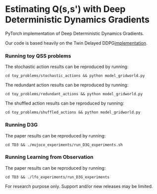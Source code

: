 # Estimating Q(s,s') with Deep Deterministic Dynamics Gradients

PyTorch implementation of Deep Deterministic Dynamics Gradients.

Our code is based heavily on the Twin Delayed DDPG[implementation](https://github.com/sfujim/TD3).

### Running toy QSS problems
The stochastic action results can be reproduced by running:
```
cd toy_problems/stochastic_actions && python model_gridworld.py
```

The redundant action results can be reproduced by running:
```
cd toy_problems/redundant_actions && python model_gridworld.py
```

The shuffled action results can be reproduced by running:
```
cd toy_problems/shuffled_actions && python model_gridworld.py
```

### Running D3G
The paper results can be reproduced by running:
```
cd TD3 && ./mujoco_experiments/run_D3G_experiments.sh
```

### Running Learning from Observation
The paper results can be reproduced by running:
```
cd TD3 && ./lfo_experiments/run_D3G_experiments
```

For research purpose only. Support and/or new releases may be limited.